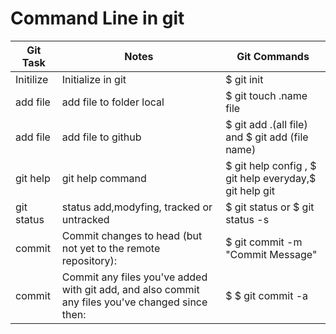 # Command Line in git  
| Git Task       | Notes        | Git Commands      |
| ------         | ------       |------             |
|    Initilize   |Initialize in git | $ git init |
|  add file     | add file to folder local | $ git touch .name file |
| add file      | add file to github  | $ git add .(all file) and $ git add (file name)|
| git help | git help command | $ git help config , $ git help everyday,$ git help git |
| git status | status add,modyfing, tracked or untracked| $ git status or $ git status -s|
| commit | Commit changes to head (but not yet to the remote repository):	| $ git commit -m "Commit Message" |
| commit | Commit any files you've added with git add, and also commit any files you've changed since then: | $ $ git commit -a|


